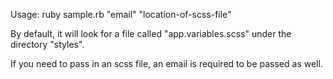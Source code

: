 Usage: 
ruby sample.rb "email" "location-of-scss-file"

By default, it will look for a file called "app.variables.scss" under the
directory "styles". 

If you need to pass in an scss file, an email is required to be passed as well.
